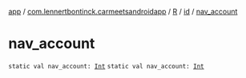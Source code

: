 [app](../../../index.md) / [com.lennertbontinck.carmeetsandroidapp](../../index.md) / [R](../index.md) / [id](index.md) / [nav_account](./nav_account.md)

# nav_account

`static val nav_account: `[`Int`](https://kotlinlang.org/api/latest/jvm/stdlib/kotlin/-int/index.html)
`static val nav_account: `[`Int`](https://kotlinlang.org/api/latest/jvm/stdlib/kotlin/-int/index.html)